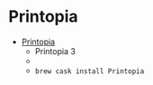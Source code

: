 # Printopia
- [Printopia](https://www.decisivetactics.com/products/printopia/)
  -  Printopia 3
  - 
  - `brew cask install Printopia`
